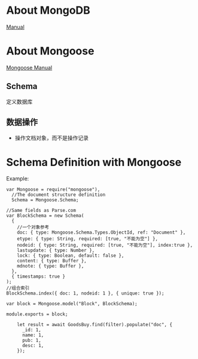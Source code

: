 # About MongoDB

[Manual](https://www.mongodb.com/docs/manual/core/document/)

# About Mongoose

[Mongoose Manual](https://mongoosejs.com/docs/)

## Schema

定义数据库

## 数据操作

- 操作文档对象，而不是操作记录

# Schema Definition with Mongoose

Example:

```
var Mongoose = require("mongoose"),
  //The document structure definition
  Schema = Mongoose.Schema;

//Same fields as Parse.com
var BlockSchema = new Schema(
  {
    //一个对象参考
    doc: { type: Mongoose.Schema.Types.ObjectId, ref: "Document" },
    etype: { type: String, required: [true, "不能为空"] },
    nodeid: { type: String, required: [true, "不能为空"], index:true },
    lastupdate: { type: Number },
    lock: { type: Boolean, default: false },
    content: { type: Buffer },
    mdnote: { type: Buffer },
  },
  { timestamps: true }
);
//组合索引
BlockSchema.index({ doc: 1, nodeid: 1 }, { unique: true });

var block = Mongoose.model("Block", BlockSchema);

module.exports = block;
```

```
    let result = await GoodsBuy.find(filter).populate("doc", {
      _id: 1,
      name: 1,
      pub: 1,
      desc: 1,
    });
```
